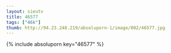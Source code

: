 ```yaml
--- 
layout: sieutv
title: 46577
tags: ["46k"]
thumb: http://94.23.248.219/absoluporn-1/image/002/46577.jpg
---
```

{% include absoluporn key="46577" %} 
